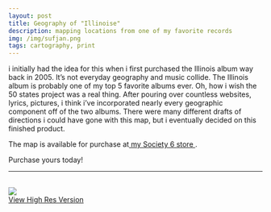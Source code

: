 ```yaml
---
layout: post
title: Geography of "Illinoise"
description: mapping locations from one of my favorite records
img: /img/sufjan.png
tags: cartography, print
---
```


i initially had the idea for this when i first purchased the Illinois album way back in 2005. It’s not everyday geography and music collide. The Illinois album is probably one of my top 5 favorite albums ever. Oh, how i wish the 50 states project was a real thing. After pouring over countless websites, lyrics, pictures, i think i’ve incorporated nearly every geographic component off of the two albums. There were many different drafts of directions i could have gone with this map, but i eventually decided on this finished product.

The map is available for purchase at<a href="https://society6.com/product/the-geography-of-illinoise_print#1=45" target="_blank"> my Society 6 store </a>.

Purchase yours today!
<br/>
<hr>

<br/>
<div class="img_row">
	<img class="col three" src="{{ site.baseurl }}/img/sufjan.png"/>
</div>
<div class="col three caption">
    <a href="{{ site.baseurl l}}/img/sufjan.png" target="_blank">View High Res Version</a>
</div>
